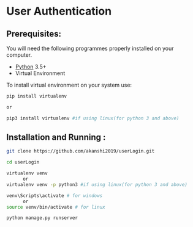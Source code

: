# User Authentication
## Prerequisites:

You will need the following programmes properly installed on your computer.

* [Python](https://www.python.org/) 3.5+
* Virtual Environment

To install virtual environment on your system use:

```bash
pip install virtualenv

or

pip3 install virtualenv #if using linux(for python 3 and above)
```

## Installation and Running :

```bash
git clone https://github.com/akanshi2019/userLogin.git

cd userLogin

virtualenv venv 
      or 
virtualenv venv -p python3 #if using linux(for python 3 and above)

venv\Scripts\activate # for windows
      or
source venv/bin/activate # for linux

python manage.py runserver
```
